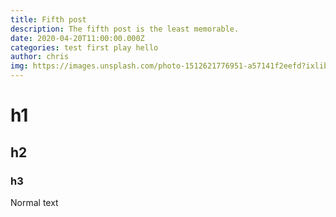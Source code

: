 ```yaml
---
title: Fifth post
description: The fifth post is the least memorable.
date: 2020-04-20T11:00:00.000Z
categories: test first play hello
author: chris
img: https://images.unsplash.com/photo-1512621776951-a57141f2eefd?ixlib=rb-1.2.1&ixid=eyJhcHBfaWQiOjEyMDd9&auto=format&fit=crop&w=2100&q=80
---
```


# h1

## h2

### h3

Normal text

